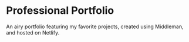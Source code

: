 
# Professional Portfolio

An airy portfolio featuring my favorite projects, created using Middleman, and hosted on Netlify.
